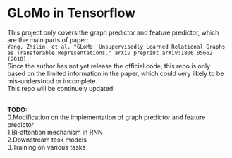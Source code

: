 # GLoMo in Tensorflow

This project only covers the graph predictor and feature predictor, which are the main parts of paper:
<br>`Yang, Zhilin, et al. "GLoMo: Unsupervisedly Learned Relational Graphs as Transferable Representations." arXiv preprint arXiv:1806.05662 (2018).`
<br> Since the author has not yet release the official code, this repo is only based on the limited information in the paper, which could very likely to be mis-understood or incomplete.
<br> This repo will be continuely updated!

<br>**TODO:**
<br>  0.Modification on the implementation of graph predictor and feature predictor
<br>  1.Bi-attention mechanism in RNN
<br>  2.Downstream task models
<br>  3.Training on various tasks
